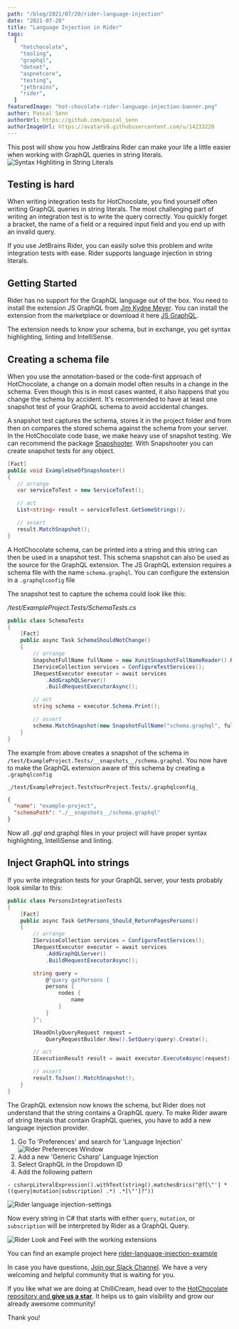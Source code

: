 ```yaml
---
path: "/blog/2021/07/20/rider-language-injection"
date: "2021-07-20"
title: "Language Injection in Rider"
tags:
  [
    "hotchocolate",
    "tooling",
    "graphql",
    "dotnet",
    "aspnetcore",
    "testing",
    "jetbrains",
    "rider",
  ]
featuredImage: "hot-chocolate-rider-language-injection-banner.png"
author: Pascal Senn
authorUrl: https://github.com/pascal_senn
authorImageUrl: https://avatars0.githubusercontent.com/u/14233220
---
```


This post will show you how JetBrains Rider can make your life a little easier when working with GraphQL queries in string literals.
![Syntax Highliting in String Literals](./header.png)

## Testing is hard

When writing integration tests for HotChocolate, you find yourself often writing GraphQL queries in string literals. The
most challenging part of writing an integration test is to write the query correctly. You quickly forget a bracket, the
name of a field or a required input field and you end up with an invalid query.

If you use JetBrains Rider, you can easily solve this problem and write integration tests with ease. Rider supports
language injection in string literals.

## Getting Started

Rider has no support for the GraphQL language out of the box. You need to install the extension JS GraphQL
from [Jim Kydne Meyer](https://github.com/jimkyndemeyer). You can install the extension from the marketplace or download
it here [JS GraphQL](https://plugins.jetbrains.com/plugin/8097-js-graphql).

The extension needs to know your schema, but in exchange, you get syntax highlighting, linting and IntelliSense.

## Creating a schema file

When you use the annotation-based or the code-first approach of HotChocolate, a change on a domain model often results
in a change in the schema. Even though this is in most cases wanted, it also happens that you change the schema by
accident. It's recommended to have at least one snapshot test of your GraphQL schema to avoid accidental changes.

A snapshot test captures the schema, stores it in the project folder and from then on compares the stored schema against
the schema from your server. In the HotChocolate code base, we make heavy use of snapshot testing. We can recommend the
package [Snapshooter](https://swisslife-oss.github.io/snapshooter/docs/get-started). With Snapshooter you can create snapshot tests for any object.

```csharp
[Fact]
public void ExampleUseOfSnapshooter()
{
   // arrange
   var serviceToTest = new ServiceToTest();

   // act
   List<string> result = serviceToTest.GetSomeStrings();

   // assert
   result.MatchSnapshot();
}
```

A HotChocolate schema, can be printed into a string and this string can then be used in a snapshot test. This schema
snapshot can also be used as the source for the GraphQL extension. The JS GraphQL extension requires a schema file with
the name `schema.graphql`. You can configure the extension in a `.graphqlconfig` file

The snapshot test to capture the schema could look like this:

_/test/ExampleProject.Tests/SchemaTests.cs_

```csharp
public class SchemaTests
{
    [Fact]
    public async Task SchemaShouldNotChange()
    {
        // arrange
        SnapshotFullName fullName = new XunitSnapshotFullNameReader().ReadSnapshotFullName();
        IServiceCollection services = ConfigureTestServices();
        IRequestExecutor executor = await services
            .AddGraphQLServer()
            .BuildRequestExecutorAsync();

        // act
        string schema = executor.Schema.Print();

        // assert
        schema.MatchSnapshot(new SnapshotFullName("schema.graphql", fullName.FolderPath));
    }
}
```

The example from above creates a snapshot of the schema in `/test/ExampleProject.Tests/__snapshots__/schema.graphql`. You now
have to make the GraphQL extension aware of this schema by creating a `.graphqlconfig`

`_/test/ExampleProject.TestsYourProject.Tests/.graphqlconfig_`

```json
{
  "name": "example-project",
  "schemaPath": "./__snapshots__/schema.graphql"
}
```

Now all _.gql and_.graphql files in your project will have proper syntax highlighting, IntelliSense and linting.

## Inject GraphQL into strings

If you write integration tests for your GraphQL server, your tests probably look similar to this:

```csharp
public class PersonsIntegrationTests
{
    [Fact]
    public async Task GetPersons_Should_ReturnPagesPersons()
    {
        // arrange
        IServiceCollection services = ConfigureTestServices();
        IRequestExecutor executor = await services
            .AddGraphQLServer()
            .BuildRequestExecutorAsync();

        string query =
            @"query getPersons {
            persons {
                nodes {
                    name
                }
            }
        }";

        IReadOnlyQueryRequest request =
            QueryRequestBuilder.New().SetQuery(query).Create();

        // act
        IExecutionResult result = await executor.ExecuteAsync(request);

        // assert
        result.ToJson().MatchSnapshot();
    }
}
```

The GraphQL extension now knows the schema, but Rider does not understand that the string contains a GraphQL query.
To make Rider aware of string literals that contain GraphQL queries, you have to add a new language injection provider.

1. Go To 'Preferences' and search for 'Language Injection'
   ![Rider Preferences Window](./preferences.png)
2. Add a new 'Generic Csharp' Language Injection
3. Select GraphQL in the Dropdown ID
4. Add the following pattern

```text
- csharpLiteralExpression().withText(string().matchesBrics("@?[\"'] *((query|mutation|subscription) .*) .*[\"']?"))
```

![Rider language injection-settings](./language-injection-settings.png)

Now every string in C# that starts with either `query`, `mutation`, or `subscription` will be interpreted by Rider as a GraphQL Query.

![Rider Look and Feel with the working extensions](./lookandfeel.png)

You can find an example project here [rider-language-injection-example](https://github.com/PascalSenn/rider-language-injection-example)

In case you have questions, [Join our Slack Channel](http://slack.chillicream.com/). We have a very welcoming and helpful community that is waiting for you.

If you like what we are doing at ChilliCream, head over to the [HotChocolate repository and **give us a star**](https://github.com/ChilliCream/hotchocolate).
It helps us to gain visibility and grow our already awesome community!

Thank you!
